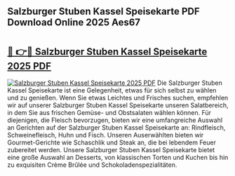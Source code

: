 ## Salzburger Stuben Kassel Speisekarte PDF Download Online 2025 Aes67

# <h2><a href="http://gc73rs.nevu.top/?p=Salzburger+Stuben+Kassel+Speisekarte">🔗 👉🔴 Salzburger Stuben Kassel Speisekarte 2025 PDF</a></h2>

[![Salzburger Stuben Kassel Speisekarte 2025 PDF](https://i.imgur.com/dBaPXMq.png)](http://gc73rs.nevu.top/?p=Salzburger+Stuben+Kassel+Speisekarte)
Die Salzburger Stuben Kassel Speisekarte ist eine Gelegenheit, etwas für sich selbst zu wählen und zu genießen. Wenn Sie etwas Leichtes und Frisches suchen, empfehlen wir auf unserer Salzburger Stuben Kassel Speisekarte unseren Salatbereich, in dem Sie aus frischen Gemüse- und Obstsalaten wählen können. Für diejenigen, die Fleisch bevorzugen, bieten wir eine umfangreiche Auswahl an Gerichten auf der Salzburger Stuben Kassel Speisekarte an: Rindfleisch, Schweinefleisch, Huhn und Fisch. Unseren Auserwählten bieten wir Gourmet-Gerichte wie Schaschlik und Steak an, die bei lebendem Feuer zubereitet werden. Unsere Salzburger Stuben Kassel Speisekarte bietet eine große Auswahl an Desserts, von klassischen Torten und Kuchen bis hin zu exquisiten Crème Brûlée und Schokoladenspezialitäten.
